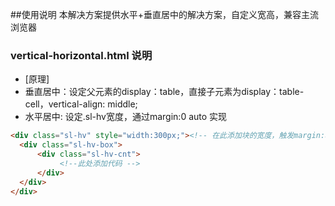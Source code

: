 ##使用说明
本解决方案提供水平+垂直居中的解决方案，自定义宽高，兼容主流浏览器

### vertical-horizontal.html 说明

- [原理] 
- 垂直居中：设定父元素的display：table，直接子元素为display：table-cell，vertical-align: middle;
- 水平居中: 设定.sl-hv宽度，通过margin:0 auto 实现

```html
<div class="sl-hv" style="width:300px;"><!-- 在此添加块的宽度，触发margin:auto,实现水平居中 -->
  <div class="sl-hv-box">
      <div class="sl-hv-cnt">
           <!--此处添加代码 -->
      </div>
  </div>
</div>
```
